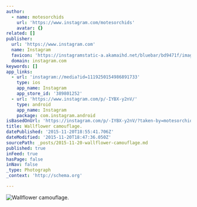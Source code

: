 ```yaml
---
author:
  - name: motesorchids
    url: 'https://www.instagram.com/motesorchids'
    avatar: {}
related: []
publisher:
  url: 'https://www.instagram.com'
  name: Instagram
  favicon: 'https://instagramstatic-a.akamaihd.net/bluebar/bd9471f/images/ico/favicon.ico'
  domain: instagram.com
keywords: []
app_links:
  - url: 'instagram://media?id=1119250154986891733'
    type: ios
    app_name: Instagram
    app_store_id: '389801252'
  - url: 'https://www.instagram.com/p/-IYBX-y2nV/'
    type: android
    app_name: Instagram
    package: com.instagram.android
isBasedOnUrl: 'https://instagram.com/p/-IYBX-y2nV/?taken-by=motesorchids'
title: Wallflower camouflage.
datePublished: '2015-11-20T18:55:41.706Z'
dateModified: '2015-11-20T18:47:36.050Z'
sourcePath: _posts/2015-11-20-wallflower-camouflage.md
published: true
inFeed: true
hasPage: false
inNav: false
_type: Photograph
_context: 'http://schema.org'

---
```

![Wallflower camouflage&period;](https://scontent.cdninstagram.com/hphotos-xpt1/t51.2885-15/s640x640/sh0.08/e35/12230835_103947633305970_562791187_n.jpg)